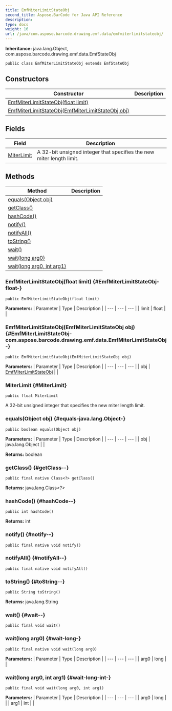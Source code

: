 ```yaml
---
title: EmfMiterLimitStateObj
second_title: Aspose.BarCode for Java API Reference
description: 
type: docs
weight: 16
url: /java/com.aspose.barcode.drawing.emf.data/emfmiterlimitstateobj/
---
```

**Inheritance:**
java.lang.Object, com.aspose.barcode.drawing.emf.data.EmfStateObj
```
public class EmfMiterLimitStateObj extends EmfStateObj
```
## Constructors

| Constructor | Description |
| --- | --- |
| [EmfMiterLimitStateObj(float limit)](#EmfMiterLimitStateObj-float-) |  |
| [EmfMiterLimitStateObj(EmfMiterLimitStateObj obj)](#EmfMiterLimitStateObj-com.aspose.barcode.drawing.emf.data.EmfMiterLimitStateObj-) |  |
## Fields

| Field | Description |
| --- | --- |
| [MiterLimit](#MiterLimit) | A 32-bit unsigned integer that specifies the new miter length limit. |
## Methods

| Method | Description |
| --- | --- |
| [equals(Object obj)](#equals-java.lang.Object-) |  |
| [getClass()](#getClass--) |  |
| [hashCode()](#hashCode--) |  |
| [notify()](#notify--) |  |
| [notifyAll()](#notifyAll--) |  |
| [toString()](#toString--) |  |
| [wait()](#wait--) |  |
| [wait(long arg0)](#wait-long-) |  |
| [wait(long arg0, int arg1)](#wait-long-int-) |  |
### EmfMiterLimitStateObj(float limit) {#EmfMiterLimitStateObj-float-}
```
public EmfMiterLimitStateObj(float limit)
```


**Parameters:**
| Parameter | Type | Description |
| --- | --- | --- |
| limit | float |  |

### EmfMiterLimitStateObj(EmfMiterLimitStateObj obj) {#EmfMiterLimitStateObj-com.aspose.barcode.drawing.emf.data.EmfMiterLimitStateObj-}
```
public EmfMiterLimitStateObj(EmfMiterLimitStateObj obj)
```


**Parameters:**
| Parameter | Type | Description |
| --- | --- | --- |
| obj | [EmfMiterLimitStateObj](../../com.aspose.barcode.drawing.emf.data/emfmiterlimitstateobj) |  |

### MiterLimit {#MiterLimit}
```
public float MiterLimit
```


A 32-bit unsigned integer that specifies the new miter length limit.

### equals(Object obj) {#equals-java.lang.Object-}
```
public boolean equals(Object obj)
```




**Parameters:**
| Parameter | Type | Description |
| --- | --- | --- |
| obj | java.lang.Object |  |

**Returns:**
boolean
### getClass() {#getClass--}
```
public final native Class<?> getClass()
```




**Returns:**
java.lang.Class<?>
### hashCode() {#hashCode--}
```
public int hashCode()
```




**Returns:**
int
### notify() {#notify--}
```
public final native void notify()
```




### notifyAll() {#notifyAll--}
```
public final native void notifyAll()
```




### toString() {#toString--}
```
public String toString()
```




**Returns:**
java.lang.String
### wait() {#wait--}
```
public final void wait()
```




### wait(long arg0) {#wait-long-}
```
public final native void wait(long arg0)
```




**Parameters:**
| Parameter | Type | Description |
| --- | --- | --- |
| arg0 | long |  |

### wait(long arg0, int arg1) {#wait-long-int-}
```
public final void wait(long arg0, int arg1)
```




**Parameters:**
| Parameter | Type | Description |
| --- | --- | --- |
| arg0 | long |  |
| arg1 | int |  |


